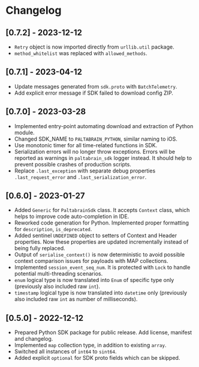 # Changelog

## [0.7.2] - 2023-12-12

- `Retry` object is now imported directly from `urllib.util` package.
- `method_whitelist` was replaced with `allowed_methods`.

## [0.7.1] - 2023-04-12

- Update messages generated from `sdk.proto` with `BatchTelemetry`.
- Add explicit error message if SDK failed to download config ZIP.

## [0.7.0] - 2023-03-28

- Implemented entry-point automating download and extraction of Python module.
- Changed SDK_NAME to `PALTABRAIN_PYTHON`, similar naming to iOS.
- Use monotonic timer for all time-related functions in SDK.
- Serialization errors will no longer throw exceptions. Errors will be reported as warnings in `paltabrain_sdk` logger instead. It should help to prevent possible crashes of production scripts.
- Replace `.last_exception` with separate debug properties `.last_request_error` and `.last_serialization_error`.

## [0.6.0] - 2023-01-27

- Added `Generic` for `PaltabrainSdk` class. It accepts `Context` class, which helps to improve code auto-completion in IDE.
- Reworked code generation for Python. Implemented proper formatting for `description`, `is_deprecated`.
- Added sentinel `UNDEFINED` object to setters of Context and Header properties. Now these properties are updated incrementally instead of being fully replaced.
- Output of `serialise_context()` is now deterministic to avoid possible context comparison issues for payloads with MAP collections.
- Implemented `session_event_seq_num`. It is protected with `Lock` to handle potential multi-threading scenarios.
- `enum` logical type is now translated into `Enum` of specific type only (previously also included raw `int`).
- `timestamp` logical type is now translated into `datetime` only (previously also included raw `int` as number of milliseconds).

## [0.5.0] - 2022-12-12

- Prepared Python SDK package for public release. Add license, manifest and changelog.
- Implemented `map` collection type, in addition to existing `array`.
- Switched all instances of `int64` to `sint64`.
- Added explicit `optional` for SDK proto fields which can be skipped.
